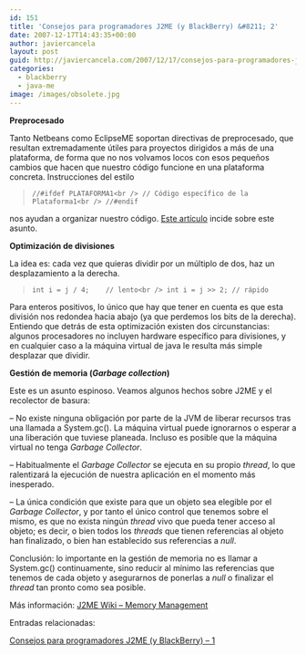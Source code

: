 ```yaml
---
id: 151
title: 'Consejos para programadores J2ME (y BlackBerry) &#8211; 2'
date: 2007-12-17T14:43:35+00:00
author: javiercancela
layout: post
guid: http://javiercancela.com/2007/12/17/consejos-para-programadores-j2me-y-blackberry-2/
categories:
  - blackberry
  - java-me
image: /images/obsolete.jpg
---
```

**Preprocesado**

Tanto Netbeans como EclipseME soportan directivas de preprocesado, que resultan extremadamente útiles para proyectos dirigidos a más de una plataforma, de forma que no nos volvamos locos con esos pequeños cambios que hacen que nuestro código funcione en una plataforma concreta. Instrucciones del estilo

> `//#ifdef PLATAFORMA1<br />
// Código específico de la Plataforma1<br />
//#endif`

nos ayudan a organizar nuestro código. [Este artículo](http://www.devx.com/wireless/Article/32622 "Automate Your J2ME Application Porting with Preprocessing") incide sobre este asunto.

**Optimización de divisiones**

La idea es: cada vez que quieras dividir por un múltiplo de dos, haz un desplazamiento a la derecha.

> `int i = j / 4;    // lento<br />
int i = j >> 2; // rápido`

Para enteros positivos, lo único que hay que tener en cuenta es que esta división nos redondea hacia abajo (ya que perdemos los bits de la derecha). Entiendo que detrás de esta optimización existen dos circunstancias: algunos procesadores no incluyen hardware específico para divisiones, y en cualquier caso a la máquina virtual de java le resulta más simple desplazar que dividir.

**Gestión de memoria (_Garbage collection_)**

Este es un asunto espinoso. Veamos algunos hechos sobre J2ME y el recolector de basura:

&#8211; No existe ninguna obligación por parte de la JVM de liberar recursos tras una llamada a System.gc(). La máquina virtual puede ignorarnos o esperar a una liberación que tuviese planeada. Incluso es posible que la máquina virtual no tenga _Garbage Collector_.

&#8211; Habitualmente el _Garbage Collector_ se ejecuta en su propio _thread_, lo que ralentizará la ejecución de nuestra aplicación en el momento más inesperado.

&#8211; La única condición que existe para que un objeto sea elegible por el _Garbage Collector_, y por tanto el único control que tenemos sobre el mismo, es que no exista ningún _thread_ vivo que pueda tener acceso al objeto; es decir, o bien todos los _threads_ que tienen referencias al objeto han finalizado, o bien han establecido sus referencias a _null_.

Conclusión: lo importante en la gestión de memoria no es llamar a System.gc() continuamente, sino reducir al mínimo las referencias que tenemos de cada objeto y asegurarnos de ponerlas a _null_ o finalizar el _thread_ tan pronto como sea posible.

Más información: [J2ME Wiki &#8211; Memory Management](http://www.j2meforums.com/wiki/index.php/FAQ#Memory_Management)

Entradas relacionadas:
  
[Consejos para programadores J2ME (y BlackBerry) &#8211; 1](http://javiercancela.com/2007/12/07/consejos-para-programadores-j2me-y-blackberry-1/)